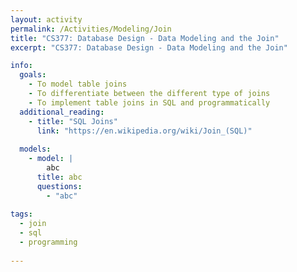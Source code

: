 ```yaml
---
layout: activity
permalink: /Activities/Modeling/Join
title: "CS377: Database Design - Data Modeling and the Join"
excerpt: "CS377: Database Design - Data Modeling and the Join"

info:
  goals: 
    - To model table joins
    - To differentiate between the different type of joins
    - To implement table joins in SQL and programmatically
  additional_reading:
    - title: "SQL Joins"
      link: "https://en.wikipedia.org/wiki/Join_(SQL)"
  
  models:
    - model: |
        abc
      title: abc
      questions:
        - "abc"
        
tags:
  - join
  - sql
  - programming
  
---
```


